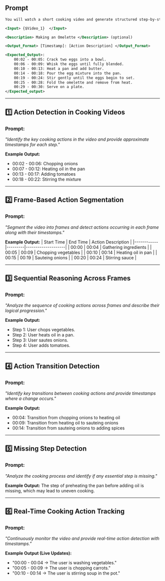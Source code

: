 ## Prompt

```xml
You will watch a short cooking video and generate structured step-by-step instructions. For each action, include the timestamp range and a brief description. Ensure the extracted steps are sequential and relevant.  

<Input> {$Video_1}  </Input>

<Description> Making an Omelette </Description> (optional)

<Output_Format> [Timestamp]: [Action Description] </Output_Format>

<Expected_Output>:
    00:02 - 00:05: Crack two eggs into a bowl.  
    00:06 - 00:09: Whisk the eggs until fully blended.  
    00:10 - 00:13: Heat a pan and add butter.  
    00:14 - 00:18: Pour the egg mixture into the pan.  
    00:19 - 00:24: Stir gently until the eggs begin to set.  
    00:25 - 00:28: Fold the omelette and remove from heat.  
    00:29 - 00:30: Serve on a plate. 
</Expected_output>
```


---------------

## 1️⃣ Action Detection in Cooking Videos
### Prompt:
*"Identify the key cooking actions in the video and provide approximate timestamps for each step."*

**Example Output:**
- 00:02 - 00:06: Chopping onions
- 00:07 - 00:12: Heating oil in the pan
- 00:13 - 00:17: Adding tomatoes
- 00:18 - 00:22: Stirring the mixture

---

## 2️⃣ Frame-Based Action Segmentation
### Prompt:
*"Segment the video into frames and detect actions occurring in each frame along with their timestamps."*

**Example Output:**
| Start Time | End Time | Action Description |
|------------|---------|--------------------|
| 00:00 | 00:04 | Gathering ingredients |
| 00:05 | 00:09 | Chopping vegetables |
| 00:10 | 00:14 | Heating oil in pan |
| 00:15 | 00:19 | Sauteing onions |
| 00:20 | 00:24 | Stirring sauce |

---

## 3️⃣ Sequential Reasoning Across Frames
### Prompt:
*"Analyze the sequence of cooking actions across frames and describe their logical progression."*

**Example Output:**
- Step 1: User chops vegetables.
- Step 2: User heats oil in a pan.
- Step 3: User sautes onions.
- Step 4: User adds tomatoes.

---

## 4️⃣ Action Transition Detection
### Prompt:
*"Identify key transitions between cooking actions and provide timestamps where a change occurs."*

**Example Output:**
- 00:04: Transition from chopping onions to heating oil
- 00:09: Transition from heating oil to sauteing onions
- 00:14: Transition from sauteing onions to adding spices

---

## 5️⃣ Missing Step Detection
### Prompt:
*"Analyze the cooking process and identify if any essential step is missing."*

**Example Output:**
The step of preheating the pan before adding oil is missing, which may lead to uneven cooking.

---

## 6️⃣ Real-Time Cooking Action Tracking
### Prompt:
*"Continuously monitor the video and provide real-time action detection with timestamps."*

**Example Output (Live Updates):**
- "00:00 - 00:04 → The user is washing vegetables."
- "00:05 - 00:09 → The user is chopping carrots."
- "00:10 - 00:14 → The user is stirring soup in the pot."

